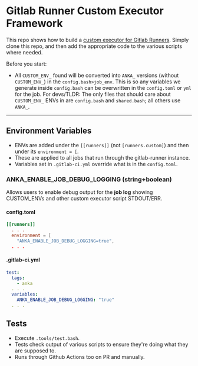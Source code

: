 # Gitlab Runner Custom Executor Framework

This repo shows how to build a [custom executor for Gitlab Runners](https://docs.gitlab.com/runner/executors/custom.html). Simply clone this repo, and then add the appropriate code to the various scripts where needed.

Before you start:

- All `CUSTOM_ENV_` found will be converted into `ANKA_` versions (without `CUSTOM_ENV_`) in the `config.bash>job_env`. This is so any variables we generate inside `config.bash` can be overwritten in the `config.toml` or `yml` for the job. For devs/TLDR: The only files that should care about `CUSTOM_ENV_` ENVs in are `config.bash` and `shared.bash`; all others use `ANKA_`.

---

## Environment Variables

- ENVs are added under the `[[runners]]` (not `[runners.custom]`) and then under its `environment = [`.
- These are applied to all jobs that run through the gitlab-runner instance.
- Variables set in `.gitlab-ci.yml` override what is in the `config.toml`.

### ANKA_ENABLE_JOB_DEBUG_LOGGING (string+boolean)

Allows users to enable debug output for the **job log** showing CUSTOM_ENVs and other custom executor script STDOUT/ERR.

#### config.toml

```toml
[[runners]]
  . . .
  environment = [
    "ANKA_ENABLE_JOB_DEBUG_LOGGING=true",
  . . .
```

#### .gitlab-ci.yml

```yaml
test:
  tags:
    - anka
  . . .
  variables:
    ANKA_ENABLE_JOB_DEBUG_LOGGING: "true"
  . . .
```

## Tests

- Execute `.tools/test.bash`.
- Tests check output of various scripts to ensure they're doing what they are supposed to.
- Runs through Github Actions too on PR and manually.
